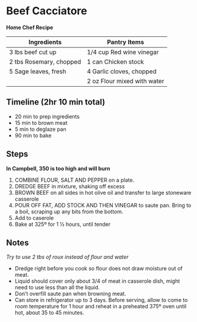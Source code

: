 Beef Cacciatore
===============
**Home Chef Recipe**

Ingredients  | Pantry Items
-----------  | ------------
3 lbs beef cut up | 1/4 cup Red wine vinegar
2 tbs Rosemary, chopped | 1 can Chicken stock
5 Sage leaves, fresh    | 4 Garlic cloves, chopped
                        | 2 oz Flour mixed with water


Timeline (2hr 10 min total)
-----------
* 20 min to prep ingredients
* 15 min to brown meat
* 5 min to deglaze pan
* 90 min to bake



Steps
-----

**In Campbell, 350 is too high and will burn**

1.	COMBINE FLOUR, SALT AND PEPPER on a plate.
2.	DREDGE BEEF in mixture, shaking off excess
3.	BROWN BEEF on all sides in hot olive oil and transfer to large stoneware casserole
4.	POUR OFF FAT, ADD STOCK AND THEN VINEGAR to saute pan. Bring to a boil, scraping up any bits from the bottom.
5.	Add to caserole
6.	Bake at 325º for 1 ½ hours, until tender



Notes
-----

_Try to use 2 tbs of roux instead of flour and water_

* Dredge right before you cook so flour does not draw moisture out of meat.
* Liquid should cover only about 3/4 of meat in casserole dish, might need to use less than all the liquid.
* Don’t overfill saute pan when browning meat.
* Can store in refrigerator up to 3 days.  Before serving, allow to come to room temperature for 1 hour and reheat in a preheated 375º oven until hot, about 35 to 45 minutes.
